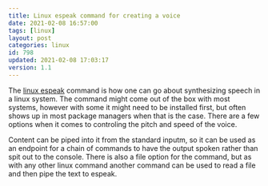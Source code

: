 ```yaml
---
title: Linux espeak command for creating a voice
date: 2021-02-08 16:57:00
tags: [linux]
layout: post
categories: linux
id: 798
updated: 2021-02-08 17:03:17
version: 1.1
---
```


The [linux espeak](https://linux.die.net/man/1/espeak) command is how one can go about synthesizing speech in a linux system. The command might come out of the box with most systems, however with some it might need to be installed first, but often shows up in most package managers when that is the case. There are a few options when it comes to controling the pitch and speed of the voice. 

Content can be piped into it from the standard inputm, so it can be used as an endpoint for a chain of commands to have the output spoken rather than spit out to the console. There is also a file option for the command, but as with any other linux command another command can be used to read a file and then pipe the text to espeak.

<!-- more -->
